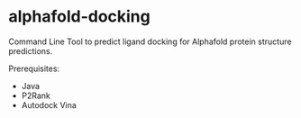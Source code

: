 # alphafold-docking

Command Line Tool to predict ligand docking for Alphafold protein structure predictions.

Prerequisites:
- Java
- P2Rank
- Autodock Vina
